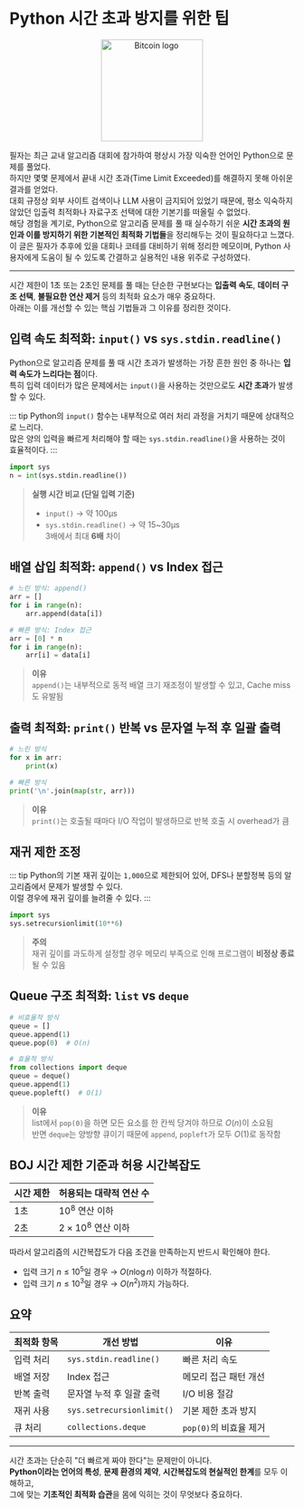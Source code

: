 # Python 시간 초과 방지를 위한 팁

<p align="center">
  <img src="https://upload.wikimedia.org/wikipedia/commons/thumb/c/c3/Python-logo-notext.svg/1869px-Python-logo-notext.svg.png" width="180" alt="Bitcoin logo" />
</p>

필자는 최근 교내 알고리즘 대회에 참가하여 평상시 가장 익숙한 언어인 Python으로 문제를 풀었다.  
하지만 몇몇 문제에서 끝내 시간 초과(Time Limit Exceeded)를 해결하지 못해 아쉬운 결과를 얻었다.  
대회 규정상 외부 사이트 검색이나 LLM 사용이 금지되어 있었기 때문에, 평소 익숙하지 않았던 입출력 최적화나 자료구조 선택에 대한 기본기를 떠올릴 수 없었다.  
해당 경험을 계기로, Python으로 알고리즘 문제를 풀 때 실수하기 쉬운 **시간 초과의 원인과 이를 방지하기 위한 기본적인 최적화 기법들**을 정리해두는 것이 필요하다고 느꼈다.  
이 글은 필자가 추후에 있을 대회나 코테를 대비하기 위해 정리한 메모이며, Python 사용자에게 도움이 될 수 있도록 간결하고 실용적인 내용 위주로 구성하였다.

---

시간 제한이 1초 또는 2초인 문제를 풀 때는 단순한 구현보다는 **입출력 속도**, **데이터 구조 선택**, **불필요한 연산 제거** 등의 최적화 요소가 매우 중요하다.  
아래는 이를 개선할 수 있는 핵심 기법들과 그 이유를 정리한 것이다.

## 입력 속도 최적화: `input()` vs `sys.stdin.readline()`

Python으로 알고리즘 문제를 풀 때 시간 초과가 발생하는 가장 흔한 원인 중 하나는 **입력 속도가 느리다는 점**이다.  
특히 입력 데이터가 많은 문제에서는 `input()`을 사용하는 것만으로도 **시간 초과**가 발생할 수 있다.

::: tip
Python의 `input()` 함수는 내부적으로 여러 처리 과정을 거치기 때문에 상대적으로 느리다.  
많은 양의 입력을 빠르게 처리해야 할 때는 `sys.stdin.readline()`을 사용하는 것이 효율적이다.
:::

```python
import sys
n = int(sys.stdin.readline())
```

> **실행 시간 비교 (단일 입력 기준)**  
> - `input()` → 약 100μs  
> - `sys.stdin.readline()` → 약 15~30μs  
> 3배에서 최대 **6배** 차이

## 배열 삽입 최적화: `append()` vs Index 접근

```python
# 느린 방식: append()
arr = []
for i in range(n):
    arr.append(data[i])

# 빠른 방식: Index 접근
arr = [0] * n
for i in range(n):
    arr[i] = data[i]
```

> **이유**  
> `append()`는 내부적으로 동적 배열 크기 재조정이 발생할 수 있고, Cache miss도 유발됨

## 출력 최적화: `print()` 반복 vs 문자열 누적 후 일괄 출력

```python
# 느린 방식
for x in arr:
    print(x)

# 빠른 방식
print('\n'.join(map(str, arr)))
```

> **이유**  
> `print()`는 호출될 때마다 I/O 작업이 발생하므로 반복 호출 시 overhead가 큼

## 재귀 제한 조정

::: tip
Python의 기본 재귀 깊이는 `1,000`으로 제한되어 있어, DFS나 분할정복 등의 알고리즘에서 문제가 발생할 수 있다.  
이럴 경우에 재귀 깊이를 늘려줄 수 있다.
:::

```python
import sys
sys.setrecursionlimit(10**6)
```

> **주의**  
> 재귀 깊이를 과도하게 설정할 경우 메모리 부족으로 인해 프로그램이 **비정상 종료**될 수 있음

## Queue 구조 최적화: `list` vs `deque`

```python
# 비효율적 방식
queue = []
queue.append(1)
queue.pop(0)  # O(n)

# 효율적 방식
from collections import deque
queue = deque()
queue.append(1)
queue.popleft()  # O(1)
```

> **이유**  
> list에서 `pop(0)`을 하면 모든 요소를 한 칸씩 당겨야 하므로 $O(n)$이 소요됨  
> 반면 `deque`는 양방향 큐이기 때문에 `append`, `popleft`가 모두 $O(1)$로 동작함

## BOJ 시간 제한 기준과 허용 시간복잡도

| 시간 제한 | 허용되는 대략적 연산 수 |
|-----------|--------------------------|
| 1초       | $10^8$ 연산 이하         |
| 2초       | $2 \times 10^8$ 연산 이하 |

따라서 알고리즘의 시간복잡도가 다음 조건을 만족하는지 반드시 확인해야 한다.  

- 입력 크기 $n \le 10^5$일 경우 → $O(n \log n)$ 이하가 적절하다.
- 입력 크기 $n \le 10^3$일 경우 → $O(n^2)$까지 가능하다.

## 요약

| 최적화 항목     | 개선 방법                | 이유 |
|----------------|-------------------------|------|
| 입력 처리       | `sys.stdin.readline()` | 빠른 처리 속도 |
| 배열 저장       | Index 접근              | 메모리 접근 패턴 개선 |
| 반복 출력       | 문자열 누적 후 일괄 출력 | I/O 비용 절감 |
| 재귀 사용       | `sys.setrecursionlimit()` | 기본 제한 초과 방지 |
| 큐 처리         | `collections.deque`     | `pop(0)`의 비효율 제거 |

---

시간 초과는 단순히 "더 빠르게 짜야 한다"는 문제만이 아니다.  
**Python이라는 언어의 특성**, **문제 환경의 제약**, **시간복잡도의 현실적인 한계**를 모두 이해하고,  
그에 맞는 **기초적인 최적화 습관**을 몸에 익히는 것이 무엇보다 중요하다.